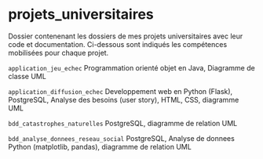 # projets_universitaires
Dossier contenenant les dossiers de mes projets universitaires avec leur code et documentation.
Ci-dessous sont indiqués les compétences mobilisées pour chaque projet.

`application_jeu_echec`
Programmation orienté objet en Java, Diagramme de classe UML

`application_diffusion_echec`
Developpement web en Python (Flask), PostgreSQL, Analyse des besoins (user story), HTML, CSS, diagramme UML

`bdd_catastrophes_naturelles`
PostgreSQL, diagramme de relation UML

`bdd_analyse_donnees_reseau_social`
PostgreSQL, Analyse de donnees Python (matplotlib, pandas), diagramme de relation UML
